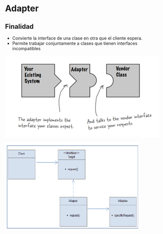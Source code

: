 # Adapter

## Finalidad

* Convierte la interface de una clase en otra que el cliente espera.
* Permite trabajar conjuntamente a clases que tienen interfaces incompatibles

![Adapter pattern](/src/patterns/assets/adapter1.png)

![Adapter pattern](/src/patterns/assets/adapter2.png)
